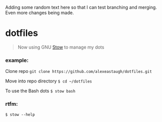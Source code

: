 Adding some random text here so that I can test branching and merging.
Even more changes being made.

# dotfiles

> Now using GNU [Stow](http://www.gnu.org/software/stow/) to manage my dots

### example:

Clone repo
 `git clone https://github.com/alexeastaugh/dotfiles.git`

Move into repo directory
 `$ cd ~/dotfiles`

To use the Bash dots
 `$ stow bash`

### rtfm:

 `$ stow --help`
